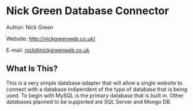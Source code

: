 Nick Green Database Connector
=======================

Author: Nick Green


Website: http://nickgreenweb.co.uk/


E-mail: nick@nickgreenweb.co.uk


What Is This?
-------------

This is a very simple database adapter that will allow a single website to connect with a database indipendent of the type of database that is being used. To begin with MySQL is the primary database that is built in. Other databases planned to be supported are SQL Server and Mongo DB.